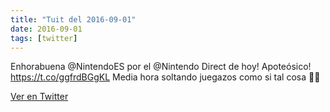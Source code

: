 ```yaml
---
title: "Tuit del 2016-09-01"
date: 2016-09-01
tags: [twitter]
---
```


Enhorabuena @NintendoES por el @Nintendo Direct de hoy! Apoteósico! https://t.co/ggfrdBGgKL Media hora soltando juegazos como si tal cosa 👏👏



[Ver en Twitter](https://twitter.com/i/web/status/771378808989638656)
